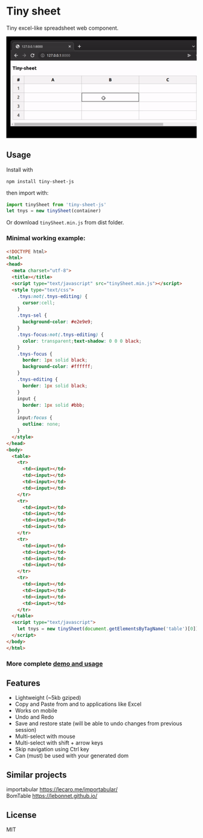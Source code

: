 # Tiny sheet

Tiny excel-like spreadsheet web component.

![tiny.gif](tiny.gif "Demo")

## Usage

Install with

    npm install tiny-sheet-js

then import with:

```javascript
import tinySheet from 'tiny-sheet-js'
let tnys = new tinySheet(container)
```

Or download `tinySheet.min.js` from dist folder.


### Minimal working example:

```html
<!DOCTYPE html>
<html>
<head>
  <meta charset="utf-8">
  <title></title>
  <script type="text/javascript" src="tinySheet.min.js"></script>
  <style type="text/css">
    .tnys:not(.tnys-editing) {
      cursor:cell;
    }
    .tnys-sel {
      background-color: #e2e9e9;
    }
    .tnys-focus:not(.tnys-editing) {
      color: transparent;text-shadow: 0 0 0 black;
    }
    .tnys-focus {
      border: 1px solid black;
      background-color: #ffffff;
    }
    .tnys-editing {
      border: 1px solid black;
    }
    input {
      border: 1px solid #bbb;
    }
    input:focus {
      outline: none;
    }
  </style>
</head>
<body>
  <table>
    <tr>
      <td><input></td>
      <td><input></td>
      <td><input></td>
      <td><input></td>
    </tr>
    <tr>
      <td><input></td>
      <td><input></td>
      <td><input></td>
      <td><input></td>
    </tr>
    <tr>
      <td><input></td>
      <td><input></td>
      <td><input></td>
      <td><input></td>
    </tr>
    <tr>
      <td><input></td>
      <td><input></td>
      <td><input></td>
      <td><input></td>
    </tr>
  </table>
  <script type="text/javascript">
    let tnys = new tinySheet(document.getElementsByTagName('table')[0])
  </script>
</body>
</html>
```


### More complete [demo and usage](https://arturaugusto.github.io/tiny-sheet/)

## Features

* Lightweight (~5kb gziped)
* Copy and Paste from and to applications like Excel
* Works on mobile
* Undo and Redo
* Save and restore state (will be able to undo changes from previous session)
* Multi-select with mouse
* Multi-select with shift + arrow keys
* Skip navigation using Ctrl key
* Can (must) be used with your generated dom


## Similar projects

importabular https://lecaro.me/importabular/  
BomTable https://lebonnet.github.io/  


## License
MIT
